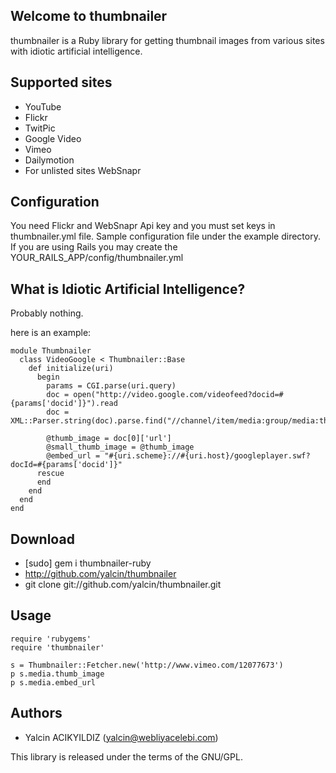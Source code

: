 Welcome to thumbnailer
--------------------

thumbnailer is a Ruby library for getting thumbnail images from various sites with idiotic artificial intelligence.

Supported sites
---------------

- YouTube
- Flickr
- TwitPic
- Google Video
- Vimeo
- Dailymotion
- For unlisted sites WebSnapr

Configuration
--------------
You need Flickr and WebSnapr Api key and you must set keys in thumbnailer.yml file.
Sample configuration file under the example directory. If you are using Rails you may create the YOUR_RAILS_APP/config/thumbnailer.yml

What is Idiotic Artificial Intelligence?
----------------------------------------
Probably nothing.

here is an example:

    module Thumbnailer
      class VideoGoogle < Thumbnailer::Base
        def initialize(uri)
          begin
            params = CGI.parse(uri.query)
            doc = open("http://video.google.com/videofeed?docid=#{params['docid']}").read
            doc = XML::Parser.string(doc).parse.find("//channel/item/media:group/media:thumbnail")

            @thumb_image = doc[0]['url']
            @small_thumb_image = @thumb_image
            @embed_url = "#{uri.scheme}://#{uri.host}/googleplayer.swf?docId=#{params['docid']}"
          rescue
          end
        end
      end
    end

Download
--------

- [sudo] gem i thumbnailer-ruby
- http://github.com/yalcin/thumbnailer
- git clone git://github.com/yalcin/thumbnailer.git

Usage
-----
    require 'rubygems'
    require 'thumbnailer'

    s = Thumbnailer::Fetcher.new('http://www.vimeo.com/12077673')
    p s.media.thumb_image
    p s.media.embed_url

Authors
-------
- Yalcin ACIKYILDIZ (yalcin@webliyacelebi.com)


This library is released under the terms of the GNU/GPL.

